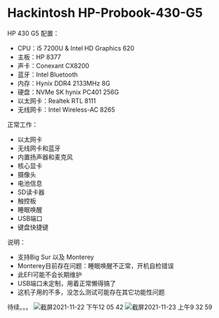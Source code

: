 # Hackintosh HP-Probook-430-G5 
HP 430 G5 配置：  
* CPU：i5 7200U & Intel HD Graphics 620  
* 主板：HP 8377
* 声卡：Conexant CX8200  
* 蓝牙：Intel Bluetooth  
* 内存：Hynix DDR4 2133MHz 8G  
* 硬盘：NVMe SK hynix PC401 256G 
* 以太网卡：Realtek RTL 8111 
* 无线网卡：Intel Wireless-AC 8265 

正常工作：
* 以太网卡  
* 无线网卡和蓝牙 
* 内置扬声器和麦克风 
* 核心显卡 
* 摄像头 
* 电池信息  
* SD读卡器 
* 触控板 
* 睡眠唤醒  
* USB端口	
* 键盘快捷键 

说明： 
* 支持Big Sur 以及 Monterey 
* Monterey目前存在问题：睡眠唤醒不正常，开机自检错误 
* 此EFI可能不会长期维护  
* USB端口未定制，用着正常懒得搞了 
* 这机子用的不多，没怎么测试可能存在其它功能性问题  

待续。。。
![截屏2021-11-22 下午12 05 42](https://user-images.githubusercontent.com/35004454/142800854-63d6c3e6-5dcd-40fa-a89f-ee4c89796c02.png)
![截屏2021-11-23 上午9 32 59](https://user-images.githubusercontent.com/35004454/142959380-6c270210-3394-41b6-ba87-2c51a1588ec6.png)

